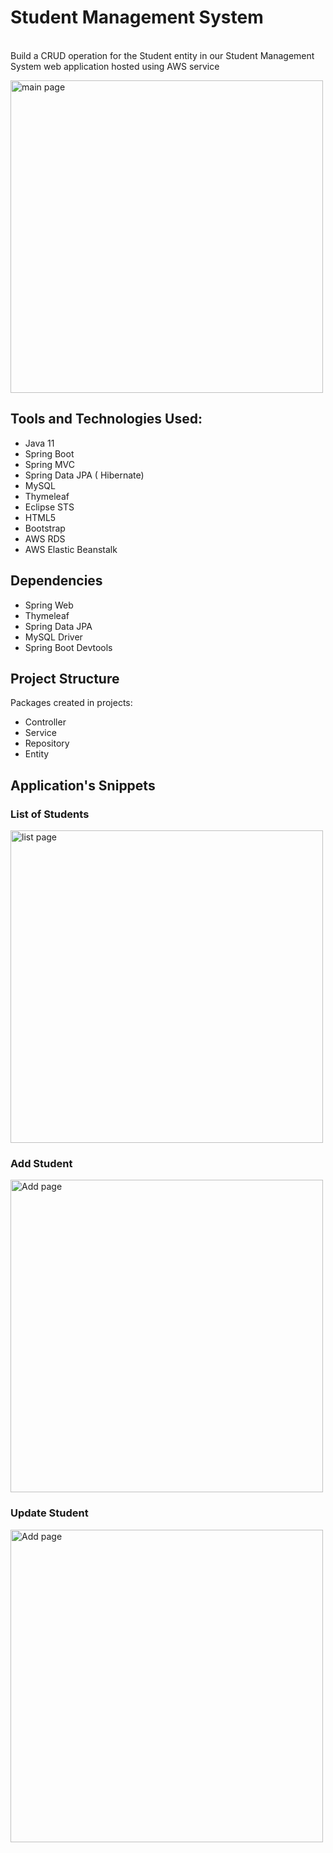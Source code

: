 # Student Management System
<br />
Build a CRUD operation for the Student entity in our Student Management System web application hosted using AWS service
<p align=left>
<img alt="main page" width="500px" src="https://1.bp.blogspot.com/-Bez0drTwVL4/YI5wUMUZjdI/AAAAAAAAIq8/NZGGF7AyU5QvnAei8OdOFpSt5XydcWkhgCLcBGAsYHQ/s16000/list-students-javaguides.png" />
</p>


## Tools and Technologies Used:

 - Java 11
 - Spring Boot
 - Spring MVC
 - Spring Data JPA ( Hibernate)
 - MySQL
 - Thymeleaf
 - Eclipse STS
 - HTML5
 - Bootstrap
 - AWS RDS
 - AWS Elastic Beanstalk


## Dependencies
- Spring Web
- Thymeleaf
- Spring Data JPA
- MySQL Driver
- Spring Boot Devtools

## Project Structure
Packages created in projects:
- Controller
- Service
- Repository
- Entity

## Application's Snippets

### List of Students
<img alt="list page" width="500px" src="https://1.bp.blogspot.com/-AbUmgnhVd8I/YI5wd7oymFI/AAAAAAAAIrA/nYhqleEcoNEM8qL7Tl0rU42uDBF7YlqWQCLcBGAsYHQ/w640-h398/list-students-javaguides.png" />

### Add Student
<img alt="Add page" width="500px" src="https://1.bp.blogspot.com/-_wubfh9T86U/YI5wlYq_3vI/AAAAAAAAIrI/BcXrnx8qzDM4cPMEI_rFZ3g35Q-YdMyCgCLcBGAsYHQ/w640-h396/create-student-javaguides.png" />

### Update Student
<img alt="Add page" width="500px" src="https://1.bp.blogspot.com/-hknxUbIWwZw/YI5wsmxG70I/AAAAAAAAIrM/h1-tXMKPm-w_aDrWQjC6Pv6RGgWM7GC4ACLcBGAsYHQ/w640-h396/update-student-javaguides.png" />

